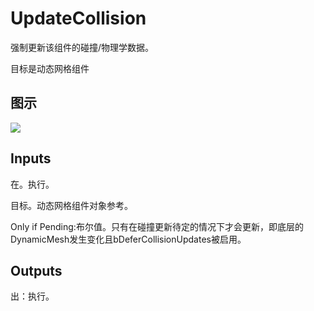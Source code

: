 # UpdateCollision

强制更新该组件的碰撞/物理学数据。

目标是动态网格组件

## 图示

![]($-20221218-18462415.png)

## Inputs

在。执行。

目标。动态网格组件对象参考。

Only if Pending:布尔值。只有在碰撞更新待定的情况下才会更新，即底层的DynamicMesh发生变化且bDeferCollisionUpdates被启用。

## Outputs

出：执行。